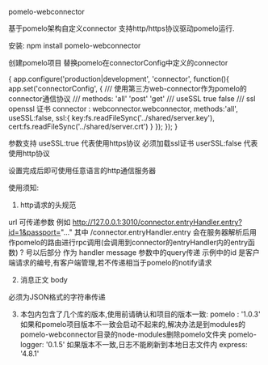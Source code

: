 pomelo-webconnector

基于pomelo架构自定义connector 支持http/https协议驱动pomelo运行.

安装: npm install pomelo-webconnector

创建pomelo项目 替换pomelo在connectorConfig中定义的connector

{
app.configure('production|development', 'connector', function(){
    app.set('connectorConfig',
        {
            /// 使用第三方web-connector作为pomelo的connector通信协议
            /// methods: 'all' 'post' 'get'
            /// useSSL true false
            /// ssl openssl 证书
            connector : webconnector.webconnector,
            methods:'all',
            useSSL:false,
            ssl:{
                key:fs.readFileSync('../shared/server.key'),
                cert:fs.readFileSync('../shared/server.crt')
            }
        });
});
}


参数支持 useSSL:true 代表使用https协议 必须加载ssl证书 userSSL:false 代表使用http协议

设置完成后即可使用任意语言的http通信服务器


使用须知:

1. http请求的头规范

  url 可传递参数 例如 http://127.0.0.1:3010/connector.entryHandler.entry?id=1&passport="..."
  其中 /connector.entryHandler.entry 会在服务器解析后用作pomelo的路由进行rpc调用(会调用到connector的entryHandler内的entry函数)
  ? 号以后部分 作为 handler message 参数中的query传递
  示例中的id 是客户端请求的编号,有客户端管理,若不传递相当于pomelo的notify请求
  
2. 消息正文 body 

  必须为JSON格式的字符串传递
  
3. 本包内包含了几个库的版本,使用前请确认和项目的版本一致:
  pomelo : '1.0.3'
  如果和pomelo项目版本不一致会启动不起来的,解决办法是到modules的pomelo-webconnector目录的node-modules删除pomelo文件夹
  pomelo-logger: '0.1.5'
  如果版本不一致,日志不能刷新到本地日志文件内
  express: '4.8.1'
  
  

